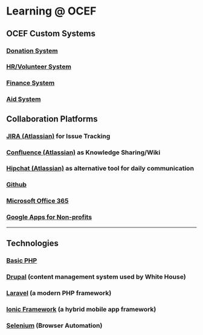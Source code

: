 # Learning @ OCEF

## OCEF Custom Systems

### [Donation System](donation/esystem.md) 

### [HR/Volunteer System](hr/hr.md) 

### [Finance System](finance/finance.md) 

### [Aid System](aid/aid.md) 

## Collaboration Platforms

### [JIRA (Atlassian)](jira/jira.md) for Issue Tracking 

### [Confluence (Atlassian)](wiki/wiki.md) as Knowledge Sharing/Wiki

### [Hipchat (Atlassian)](hipchat/hipchat.md) as alternative tool for daily communication

### [Github](github/github.md) 

### [Microsoft Office 365](office365/office365.md) 

### [Google Apps for Non-profits](googleapps/googleapps.md) 

----

## Technologies

### [Basic PHP](basic-php/php.md)

### [Drupal](drupal/drupal.md) (content management system used by White House)

### [Laravel](laravel/laravel.md) (a modern PHP framework)

### [Ionic Framework](ionic-framework/ionic.md) (a hybrid mobile app framework)

### [Selenium](selenium/selenium.md) (Browser Automation)